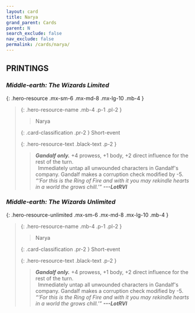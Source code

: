 ```yaml
---
layout: card
title: Narya
grand_parent: Cards
parent: N
search_exclude: false
nav_exclude: false
permalink: /cards/narya/
---
```


## PRINTINGS


### _Middle-earth: The Wizards Limited_

{: .hero-resource .mx-sm-6 .mx-md-8 .mx-lg-10 .mb-4 }
> {: .hero-resource-name .mb-4 .p-1 .pl-2 }
> > <div class="card-mp"></div>
> > <div class="card-name">Narya</div>
>
> {: .card-classification .pr-2 }
> Short-event
>
> {: .hero-resource-text .black-text .p-2 }
> > _**Gandalf only.**_ +4 prowess, +1 body, +2 direct influence for the rest of the turn. <br>&ensp;Immediately untap all unwounded characters in Gandalf's company. Gandalf makes a corruption check modified by -5. <br>_“‘For this is the Ring of Fire and with it you may rekindle hearts in a world the grows chill.’”_ ***---&#65279;LotRVI*** 
> 

### _Middle-earth: The Wizards Unlimited_

{: .hero-resource-unlimited .mx-sm-6 .mx-md-8 .mx-lg-10 .mb-4 }
> {: .hero-resource-name .mb-4 .p-1 .pl-2 }
> > <div class="card-mp"></div>
> > <div class="card-name">Narya</div>
>
> {: .card-classification .pr-2 }
> Short-event
>
> {: .hero-resource-text .black-text .p-2 }
> > _**Gandalf only.**_ +4 prowess, +1 body, +2 direct influence for the rest of the turn. <br>&ensp;Immediately untap all unwounded characters in Gandalf's company. Gandalf makes a corruption check modified by -5. <br>_“‘For this is the Ring of Fire and with it you may rekindle hearts in a world the grows chill.’”_ ***---&#65279;LotRVI*** 
> 
